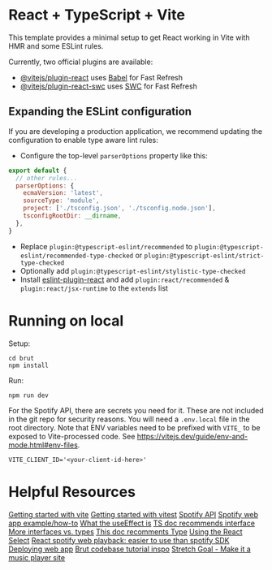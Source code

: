 # React + TypeScript + Vite

This template provides a minimal setup to get React working in Vite with HMR and some ESLint rules.

Currently, two official plugins are available:

- [@vitejs/plugin-react](https://github.com/vitejs/vite-plugin-react/blob/main/packages/plugin-react/README.md) uses [Babel](https://babeljs.io/) for Fast Refresh
- [@vitejs/plugin-react-swc](https://github.com/vitejs/vite-plugin-react-swc) uses [SWC](https://swc.rs/) for Fast Refresh

## Expanding the ESLint configuration

If you are developing a production application, we recommend updating the configuration to enable type aware lint rules:

- Configure the top-level `parserOptions` property like this:

```js
export default {
  // other rules...
  parserOptions: {
    ecmaVersion: 'latest',
    sourceType: 'module',
    project: ['./tsconfig.json', './tsconfig.node.json'],
    tsconfigRootDir: __dirname,
  },
}
```

- Replace `plugin:@typescript-eslint/recommended` to `plugin:@typescript-eslint/recommended-type-checked` or `plugin:@typescript-eslint/strict-type-checked`
- Optionally add `plugin:@typescript-eslint/stylistic-type-checked`
- Install [eslint-plugin-react](https://github.com/jsx-eslint/eslint-plugin-react) and add `plugin:react/recommended` & `plugin:react/jsx-runtime` to the `extends` list

# Running on local

Setup: 
```
cd brut
npm install
```

Run:
```
npm run dev
```

For the Spotify API, there are secrets you need for it. These are not included in the git repo for security reasons.
You will need a `.env.local` file in the root directory. Note that ENV variables need to be prefixed with `VITE_` to be exposed to Vite-processed code. See https://vitejs.dev/guide/env-and-mode.html#env-files. 
```
VITE_CLIENT_ID='<your-client-id-here>'
```

# Helpful Resources
[Getting started with vite](https://vitejs.dev/guide/)
[Getting started with vitest](https://eternaldev.com/blog/testing-a-react-application-with-vitest)
[Spotify API](https://developer.spotify.com/documentation/web-api)
[Spotify web app example/how-to](https://developer.spotify.com/documentation/web-api/howtos/web-app-profile)
[What the useEffect is](https://legacy.reactjs.org/docs/hooks-effect.html)
[TS doc recommends interface](https://www.typescriptlang.org/docs/handbook/2/everyday-types.html#differences-between-type-aliases-and-interfaces)
[More interfaces vs. types](https://www.codecademy.com/learn/learn-typescript/modules/learn-typescript-advanced-object-types/cheatsheet)
[This doc recomments Type](https://www.totaltypescript.com/type-vs-interface-which-should-you-use)
[Using the React Select](https://react-select.com/home)
[React spotify web playback: easier to use than spotify SDK](https://github.com/gilbarbara/react-spotify-web-playback)
[Deploying web app](https://blog.logrocket.com/9-ways-deploy-react-app-free/)
[Brut codebase tutorial inspo](https://github.com/samnixon87/brut)
[Stretch Goal - Make it a music player site](https://github.com/IdoBouskila/music-app/tree/master)